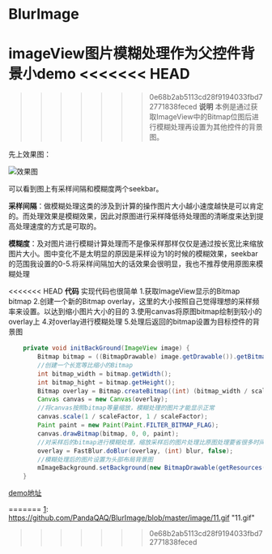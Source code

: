# BlurImage
imageView图片模糊处理作为父控件背景小demo
<<<<<<< HEAD
=======

>>>>>>> 0e68b2ab5113cd28f9194033fbd72771838feced
**说明**
本例是通过获取ImageView中的Bitmap位图后进行模糊处理再设置为其他控件的背景图。

先上效果图：

![效果图][1]

可以看到图上有采样间隔和模糊度两个seekbar。

**采样间隔**：做模糊处理这类的涉及到计算的操作图片大小越小速度越快是可以肯定的。而处理效果是模糊效果，因此对原图进行采样降低待处理图的清晰度来达到提高处理速度的方式是可取的。

**模糊度**：及对图片进行模糊计算处理而不是像采样那样仅仅是通过按长宽比来缩放图片大小。图中变化不是太明显的原因是采样设为1的时候的模糊效果，seekbar的范围我设置的0-5.将采样间隔加大的话效果会很明显，我也不推荐使用原图来模糊处理

<<<<<<< HEAD
**代码**
实现代码也很简单
1.获取ImageView显示的Bitmap bitmap
2.创建一个新的Bitmap overlay，这里的大小按照自己觉得理想的采样频率来设置。以达到缩小图片大小的目的
3.使用canvas将原图bitmap绘制到较小的overlay上
4.对overlay进行模糊处理
5.处理后返回的bitmap设置为目标控件的背景图
``` java
    private void initBackGround(ImageView image) {
        Bitmap bitmap = ((BitmapDrawable) image.getDrawable()).getBitmap();
        //创建一个长宽等比缩小的Bitmap
        int bitmap_width = bitmap.getWidth();
        int bitmap_hight = bitmap.getHeight();
        Bitmap overlay = Bitmap.createBitmap((int) (bitmap_width / scaleFactor), (int) (bitmap_hight / scaleFactor), Bitmap.Config.ARGB_8888);
        Canvas canvas = new Canvas(overlay);
        //将canvas按照bitmap等量缩放，模糊处理的图片才能显示正常
        canvas.scale(1 / scaleFactor, 1 / scaleFactor);
        Paint paint = new Paint(Paint.FILTER_BITMAP_FLAG);
        canvas.drawBitmap(bitmap, 0, 0, paint);
        //对采样后的bitmap进行模糊处理，缩放采样后的图片处理比原图处理要省很多时间和内存开销
        overlay = FastBlur.doBlur(overlay, (int) blur, false);
        //模糊处理后的图片设置为头部布局背景图
        mImageBackground.setBackground(new BitmapDrawable(getResources(), overlay));
    }
```
[demo地址][2]


  [1]: http://oddbiem8l.bkt.clouddn.com/11.gif "11.gif"
  [2]: https://github.com/PandaQAQ/BlurImage.git
=======
  [1]: https://github.com/PandaQAQ/BlurImage/blob/master/image/11.gif "11.gif"
>>>>>>> 0e68b2ab5113cd28f9194033fbd72771838feced
